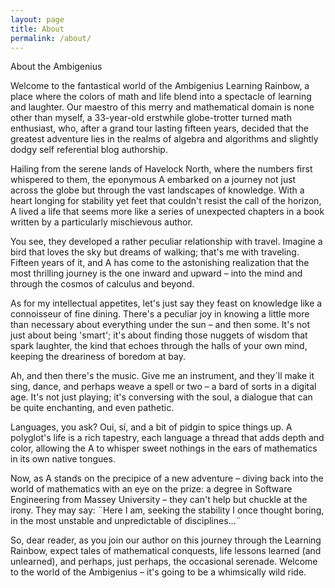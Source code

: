 ```yaml
---
layout: page
title: About
permalink: /about/
---
```


About the Ambigenius

Welcome to the fantastical world of the Ambigenius Learning Rainbow, a place where the colors of math and life blend into a spectacle of learning and laughter. Our maestro of this merry and mathematical domain is none other than myself, a 33-year-old erstwhile globe-trotter turned math enthusiast, who, after a grand tour lasting fifteen years, decided that the greatest adventure lies in the realms of algebra and algorithms and slightly dodgy self referential blog authorship.

Hailing from the serene lands of Havelock North, where the numbers first whispered to them, the eponymous A embarked on a journey not just across the globe but through the vast landscapes of knowledge. With a heart longing for stability yet feet that couldn't resist the call of the horizon, A lived a life that seems more like a series of unexpected chapters in a book written by a particularly mischievous author.

You see, they developed a rather peculiar relationship with travel. Imagine a bird that loves the sky but dreams of walking; that's me with traveling. Fifteen years of it, and A has come to the astonishing realization that the most thrilling journey is the one inward and upward – into the mind and through the cosmos of calculus and beyond.

As for my intellectual appetites, let's just say they feast on knowledge like a connoisseur of fine dining. There's a peculiar joy in knowing a little more than necessary about everything under the sun – and then some. It's not just about being 'smart'; it's about finding those nuggets of wisdom that spark laughter, the kind that echoes through the halls of your own mind, keeping the dreariness of boredom at bay.

Ah, and then there's the music. Give me an instrument, and they´ll make it sing, dance, and perhaps weave a spell or two – a bard of sorts in a digital age. It's not just playing; it's conversing with the soul, a dialogue that can be quite enchanting, and even pathetic.

Languages, you ask? Oui, sí, and a bit of pidgin to spice things up. A polyglot's life is a rich tapestry, each language a thread that adds depth and color, allowing the A to whisper sweet nothings in the ears of mathematics in its own native tongues.

Now, as A stands on the precipice of a new adventure – diving back into the world of mathematics with an eye on the prize: a degree in Software Engineering from Massey University – they can't help but chuckle at the irony. They may say: ¨Here I am, seeking the stability I once thought boring, in the most unstable and unpredictable of disciplines...¨

So, dear reader, as you join our author on this journey through the Learning Rainbow, expect tales of mathematical conquests, life lessons learned (and unlearned), and perhaps, just perhaps, the occasional serenade. Welcome to the world of the Ambigenius – it's going to be a whimsically wild ride.



